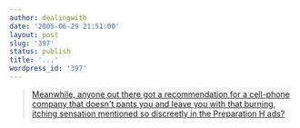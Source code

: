 ```yaml
---
author: dealingwith
date: '2005-06-29 21:51:00'
layout: post
slug: '397'
status: publish
title: '...'
wordpress_id: '397'
---
```


> [Meanwhile, anyone out there got a recommendation for a cell-phone company
that doesn't pants you and leave you with that burning, itching sensation
mentioned so discreetly in the Preparation H ads?][1]

   [1]: http://www.maddogmedia.com/dailydog.html

